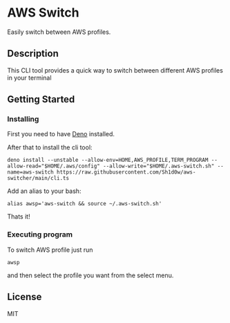 # AWS Switch

Easily switch between AWS profiles.

## Description

This CLI tool provides a quick way to switch between different AWS profiles in your terminal

## Getting Started

### Installing

First you need to have [Deno](https://deno.land/manual/getting_started/installation) installed.

After that to install the cli tool:

```
deno install --unstable --allow-env=HOME,AWS_PROFILE,TERM_PROGRAM --allow-read="$HOME/.aws/config" --allow-write="$HOME/.aws-switch.sh" --name=aws-switch https://raw.githubusercontent.com/Sh1d0w/aws-switcher/main/cli.ts
```

Add an alias to your bash:

```
alias awsp='aws-switch && source ~/.aws-switch.sh'
```

Thats it!

### Executing program

To switch AWS profile just run

```
awsp
```

and then select the profile you want from the select menu.

## License

MIT
